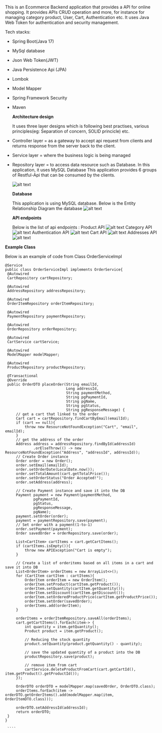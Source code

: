 This is an Ecommerce Backend application that provides a API for online shopping. 
It provides APIs CRUD operation and more, for instance for managing  category product, User, Cart, Authentication etc.
It uses Java Web Token for authentication and security management.

Tech stacks:
- Spring Boot(Java 17)
- MySql database
- Json Web Token(JWT)
- Java Persistence Api (JPA)
- Lombok
- Model Mapper
- Spring Framework Security
- Maven

  **Architecture design**

  It uses three layer designs which is following best practises, various principles(eg: Separation of concern, SOLID princicle) etc.
- Controller layer = as a gateway to accept api request from clients and returns response from the server back to the client.
- Service layer = where the business logic is being managed
- Repository layer = to access data resource such as Database. In this application, it uses MySQL Database
  This application provides 6 groups of Restful-Api that can be consumed by the clients.
  
  ![alt text](https://github.com/raka-bakar88/Ecommerce/blob/main/design%20structure.png)

  **Database**

  This application is using MySQL database. Below is the Entity Relationship Diagram the database
     ![alt text](https://github.com/raka-bakar88/Ecommerce/blob/main/ECom%20ER%20DIagram.png)

   **API endpoints**

  Below is the list of api endpoints :
  Product API
  ![alt text](https://github.com/raka-bakar88/Ecommerce/blob/main/Product%20API%20Endpoint.png)
  Category API
  ![alt text](https://github.com/raka-bakar88/Ecommerce/blob/main/Category%20API%20Endpoints.png)
  Authentication API
  ![alt text](https://github.com/raka-bakar88/Ecommerce/blob/main/Authentication%20API%20Endpoints.png)
  Cart API
  ![alt text](https://github.com/raka-bakar88/Ecommerce/blob/main/Cart%20API%20Endpoints.png)
  Addresses API
  ![alt text](https://github.com/raka-bakar88/Ecommerce/blob/main/Addresses%20API%20endpoints.png)

**Example Class**


  Below is an example of code from Class OrderServiceImpl
   ````
  @Service
   public class OrderServiceImpl implements OrderService{
    @Autowired
    CartRepository cartRepository;

    @Autowired
    AddressRepository addressRepository;

    @Autowired
    OrderItemRepository orderItemRepository;

    @Autowired
    PaymentRepository paymentRepository;

    @Autowired
    OrderRepository orderRepository;

    @Autowired
    CartService cartService;

    @Autowired
    ModelMapper modelMapper;

    @Autowired
    ProductRepository productRepository;

    @Transactional
    @Override
    public OrderDTO placeOrder(String emailId,
                               Long addressId,
                               String paymentMethod,
                               String pgPaymentId,
                               String pgName,
                               String pgStatus,
                               String pgResponseMessage) {
        // get a cart that linked to the order
        Cart cart = cartRepository.findCartByEmail(emailId);
        if (cart == null){
            throw new ResourceNotFoundException("Cart", "email", emailId);
        }
        // get the address of the order
        Address address = addressRepository.findById(addressId)
                .orElseThrow(() -> new ResourceNotFoundException("Address", "addressId", addressId));
        // Create Order instance
        Order order = new Order();
        order.setEmail(emailId);
        order.setOrderDate(LocalDate.now());
        order.setTotalAmount(cart.getTotalPrice());
        order.setOrderStatus("Order Accepted!");
        order.setAddress(address);

        // Create Payment instance and save it into the DB
        Payment payment = new Payment(paymentMethod,
                pgPaymentId,
                pgStatus,
                pgResponseMessage,
                pgName);
        payment.setOrder(order);
        payment = paymentRepository.save(payment);
        // Set order with a payment(1-to-1)
        order.setPayment(payment);
        Order savedOrder = orderRepository.save(order);

        List<CartItem> cartItems = cart.getCartItems();
        if (cartItems.isEmpty()){
            throw new APIException("Cart is empty");
        }

        // Create a list of orderitems based on all items in a cart and save it into DB
        List<OrderItem> orderItems = new ArrayList<>();
        for (CartItem cartItem : cartItems){
            OrderItem orderItem = new OrderItem();
            orderItem.setProduct(cartItem.getProduct());
            orderItem.setQuantity(cartItem.getQuantity());
            orderItem.setDiscount(cartItem.getDiscount());
            orderItem.setOrderedProductPrice(cartItem.getProductPrice());
            orderItem.setOrder(savedOrder);
            orderItems.add(orderItem);
        }

        orderItems = orderItemRepository.saveAll(orderItems);
        cart.getCartItems().forEach(item-> {
            int quantity = item.getQuantity();
            Product product = item.getProduct();

            // Reducing the stock quantity
            product.setQuantity(product.getQuantity() - quantity);

            // save the updated quantity of a product into the DB
            productRepository.save(product);

            // remove item from cart
            cartService.deleteProductFromCart(cart.getCartId(), item.getProduct().getProductId());
        });

        OrderDTO orderDTO = modelMapper.map(savedOrder, OrderDTO.class);
        orderItems.forEach(item -> orderDTO.getOrderItems().add(modelMapper.map(item, OrderItemDTO.class)));

        orderDTO.setAddressId(addressId);
        return orderDTO;
    }
}

    ````

  
